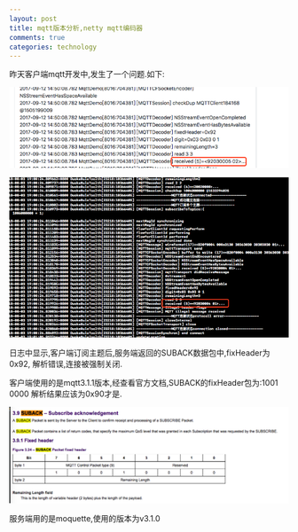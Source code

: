 ```yaml
---
layout: post
title: mqtt版本分析,netty mqtt编码器
comments: true
categories: technology
---
```


昨天客户端mqtt开发中,发生了一个问题.如下:


![fixHeader1](https://github.com/zhoufeilongjava/markdownPictures/blob/master/github/mqtt/fixHeader1.png)

![fixHeader2](https://github.com/zhoufeilongjava/markdownPictures/blob/master/github/mqtt/fixHeader2.png)

日志中显示,客户端订阅主题后,服务端返回的SUBACK数据包中,fixHeader为0x92, 解析错误,连接被强制关闭.

客户端使用的是mqtt3.1.1版本,经查看官方文档,SUBACK的fixHeader包为:1001 0000 解析结果应该为0x90才是.

![mqtt3.1.1](https://github.com/zhoufeilongjava/markdownPictures/blob/master/github/mqtt/mqtt311.png)

服务端用的是moquette,使用的版本为v3.1.0

<br>
<br>
<br>
<br>
<br>
<br>
<br>
<br>
<br>
<br>
<br>
<br>
<br>
